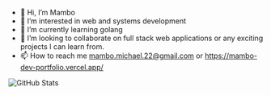 - 👋 Hi, I’m Mambo
- 👀 I’m interested in web and systems development 
- 🌱 I’m currently learning golang 
- 💞️ I’m looking to collaborate on full stack web applications or any exciting projects I can learn from.
- 📫 How to reach me mambo.michael.22@gmail.com or
https://mambo-dev-portfolio.vercel.app/

![GitHub Stats](https://github-readme-stats.vercel.app/api?username=mambo-dev&theme=dark&show_icons=true&hide_border=true&count_private=true) 

<!---
mambo-dev/mambo-dev is a ✨ special ✨ repository because its `README.md` (this file) appears on your GitHub profile.
You can click the Preview link to take a look at your changes.
--->
